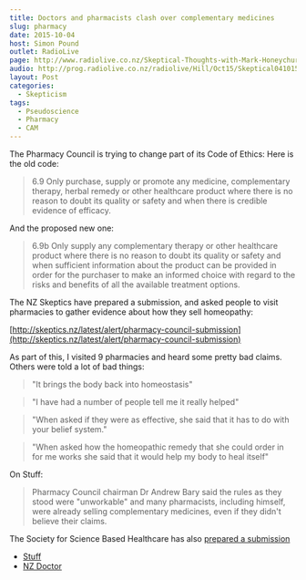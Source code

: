 ```yaml
---
title: Doctors and pharmacists clash over complementary medicines
slug: pharmacy
date: 2015-10-04
host: Simon Pound
outlet: RadioLive
page: http://www.radiolive.co.nz/Skeptical-Thoughts-with-Mark-Honeychurch/tabid/506/articleID/101721/Default.aspx
audio: http://prog.radiolive.co.nz/radiolive/Hill/Oct15/Skeptical041015.mp3
layout: Post
categories:
  - Skepticism
tags:
  - Pseudoscience
  - Pharmacy
  - CAM
---
```


The Pharmacy Council is trying to change part of its Code of Ethics: Here is the old code:

<!-- more -->

> 6.9 Only purchase, supply or promote any medicine, complementary therapy, herbal remedy or other healthcare product where there is no reason to doubt its quality or safety and when there is credible evidence of efficacy.

And the proposed new one:

> 6.9b Only supply any complementary therapy or other healthcare product where there is no reason to doubt its quality or safety and when sufficient information about the product can be provided in order for the purchaser to make an informed choice with regard to the risks and benefits of all the available treatment options.

The NZ Skeptics have prepared a submission, and asked people to visit pharmacies to gather evidence about how they sell homeopathy:

[http://skeptics.nz/latest/alert/pharmacy-council-submission](http://skeptics.nz/latest/alert/pharmacy-council-submission)

As part of this, I visited 9 pharmacies and heard some pretty bad claims. Others were told a lot of bad things:

> "It brings the body back into homeostasis"

> "I have had a number of people tell me it really helped"

> "When asked if they were as effective, she said that it has to do with your belief system."

> "When asked how the homeopathic remedy that she could order in for me works she said that it would help my body to heal itself"

On Stuff:

> Pharmacy Council chairman Dr Andrew Bary said the rules as they stood were "unworkable" and many pharmacists, including himself, were already selling complementary medicines, even if they didn't believe their claims.

The Society for Science Based Healthcare has also [prepared a submission](http://sbh.nz/pcnz)

- [Stuff](http://www.stuff.co.nz/business/72509276/doctors-and-pharmacists-clash-over-complementary-medicines)
- [NZ Doctor](http://www.nzdoctor.co.nz/news/2015/september-2015/28/pharmacy-council-seeks-feedback-on-code-of-ethics-redraft,-nzma-not-happy.aspx)
